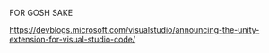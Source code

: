 FOR GOSH SAKE 

https://devblogs.microsoft.com/visualstudio/announcing-the-unity-extension-for-visual-studio-code/

